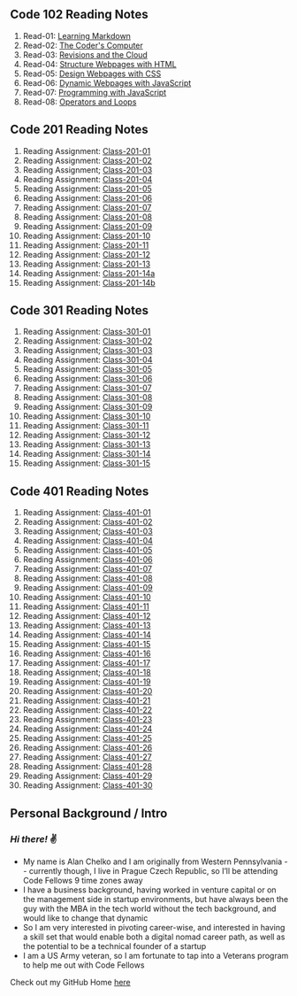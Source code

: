 ## Code 102 Reading Notes

1. Read-01: [Learning Markdown](https://dtuskippy.github.io/reading-notes/read-01-learning-markdown)
2. Read-02: [The Coder's Computer](https://dtuskippy.github.io/reading-notes/read-02-the-coders-computer)
3. Read-03: [Revisions and the Cloud](https://dtuskippy.github.io/reading-notes/read-03-revisions-and-the-cloud)
4. Read-04: [Structure Webpages with HTML](https://dtuskippy.github.io/reading-notes/read-04-structure-webpages-with-html)
5. Read-05: [Design Webpages with CSS](https://dtuskippy.github.io/reading-notes/read-05-design-webpages-with-css)
6. Read-06: [Dynamic Webpages with JavaScript](https://dtuskippy.github.io/reading-notes/read-06-dynamic-webpages-with-javascript)
7. Read-07: [Programming with JavaScript](https://dtuskippy.github.io/reading-notes/read-07-programming-with-javascript)
8. Read-08: [Operators and Loops](https://dtuskippy.github.io/reading-notes/read-08-operators-and-loops)

## Code 201 Reading Notes

1. Reading Assignment: [Class-201-01](https://dtuskippy.github.io/reading-notes/201/class-01)
2. Reading Assignment: [Class-201-02](https://dtuskippy.github.io/reading-notes/201/class-02)
3. Reading Assignment; [Class-201-03](https://dtuskippy.github.io/reading-notes/201/class-03)
4. Reading Assignment: [Class-201-04](https://dtuskippy.github.io/reading-notes/201/class-04)
5. Reading Assignment: [Class-201-05](https://dtuskippy.github.io/reading-notes/201/class-05)
6. Reading Assignment: [Class-201-06](https://dtuskippy.github.io/reading-notes/201/class-06)
7. Reading Assignment: [Class-201-07](https://dtuskippy.github.io/reading-notes/201/class-07)
8. Reading Assignment: [Class-201-08](https://dtuskippy.github.io/reading-notes/201/class-08)
9. Reading Assignment: [Class-201-09](https://dtuskippy.github.io/reading-notes/201/class-09)
10. Reading Assignment: [Class-201-10](https://dtuskippy.github.io/reading-notes/201/class-10)
11. Reading Assignment: [Class-201-11](https://dtuskippy.github.io/reading-notes/201/class-11)
12. Reading Assignment: [Class-201-12](https://dtuskippy.github.io/reading-notes/201/class-12)
13. Reading Assignment: [Class-201-13](https://dtuskippy.github.io/reading-notes/201/class-13)
14. Reading Assignment: [Class-201-14a](https://dtuskippy.github.io/reading-notes/201/class-14a)
15. Reading Assignment: [Class-201-14b](https://dtuskippy.github.io/reading-notes/201/class-14b)

## Code 301 Reading Notes

1. Reading Assignment: [Class-301-01](https://dtuskippy.github.io/reading-notes/301/class-01)
2. Reading Assignment: [Class-301-02](https://dtuskippy.github.io/reading-notes/301/class-02)
3. Reading Assignment; [Class-301-03](https://dtuskippy.github.io/reading-notes/301/class-03)
4. Reading Assignment: [Class-301-04](https://dtuskippy.github.io/reading-notes/301/class-04)
5. Reading Assignment: [Class-301-05](https://dtuskippy.github.io/reading-notes/301/class-05)
6. Reading Assignment: [Class-301-06](https://dtuskippy.github.io/reading-notes/301/class-06)
7. Reading Assignment: [Class-301-07](https://dtuskippy.github.io/reading-notes/301/class-07)
8. Reading Assignment: [Class-301-08](https://dtuskippy.github.io/reading-notes/301/class-08)
9. Reading Assignment: [Class-301-09](https://dtuskippy.github.io/reading-notes/301/class-09)
10. Reading Assignment: [Class-301-10](https://dtuskippy.github.io/reading-notes/301/class-10)
11. Reading Assignment: [Class-301-11](https:/dtuskippy.github.io/reading-notes/301/class-11)
12. Reading Assignment: [Class-301-12](https://dtuskippy.github.io/reading-notes/301/class-12)
13. Reading Assignment: [Class-301-13](https://dtuskippy.github.io/reading-notes/301/class-13)
14. Reading Assignment: [Class-301-14](https://dtuskippy.github.io/reading-notes/301/class-14)
15. Reading Assignment: [Class-301-15](https://dtuskippy.github.io/reading-notes/301/class-15)

## Code 401 Reading Notes

1. Reading Assignment: [Class-401-01](https://dtuskippy.github.io/reading-notes/401/class-01)
2. Reading Assignment: [Class-401-02](https://dtuskippy.github.io/reading-notes/401/class-02)
3. Reading Assignment; [Class-401-03](https://dtuskippy.github.io/reading-notes/401/class-03)
4. Reading Assignment: [Class-401-04](https://dtuskippy.github.io/reading-notes/401/class-04)
5. Reading Assignment: [Class-401-05](https://dtuskippy.github.io/reading-notes/401/class-05)
6. Reading Assignment: [Class-401-06](https://dtuskippy.github.io/reading-notes/401/class-06)
7. Reading Assignment: [Class-401-07](https://dtuskippy.github.io/reading-notes/401/class-07)
8. Reading Assignment: [Class-401-08](https://dtuskippy.github.io/reading-notes/401/class-08)
9. Reading Assignment: [Class-401-09](https://dtuskippy.github.io/reading-notes/401/class-09)
10. Reading Assignment: [Class-401-10](https://dtuskippy.github.io/reading-notes/401/class-10)
11. Reading Assignment: [Class-401-11](https:/dtuskippy.github.io/reading-notes/401/class-11)
12. Reading Assignment: [Class-401-12](https://dtuskippy.github.io/reading-notes/401/class-12)
13. Reading Assignment: [Class-401-13](https://dtuskippy.github.io/reading-notes/401/class-13)
14. Reading Assignment: [Class-401-14](https://dtuskippy.github.io/reading-notes/401/class-14)
15. Reading Assignment: [Class-401-15](https://dtuskippy.github.io/reading-notes/401/class-15)
16. Reading Assignment: [Class-401-16](https://dtuskippy.github.io/reading-notes/401/class-16)
17. Reading Assignment: [Class-401-17](https://dtuskippy.github.io/reading-notes/401/class-17)
18. Reading Assignment; [Class-401-18](https://dtuskippy.github.io/reading-notes/401/class-18)
19. Reading Assignment: [Class-401-19](https://dtuskippy.github.io/reading-notes/401/class-19)
20. Reading Assignment: [Class-401-20](https://dtuskippy.github.io/reading-notes/401/class-20)
21. Reading Assignment: [Class-401-21](https://dtuskippy.github.io/reading-notes/401/class-21)
22. Reading Assignment: [Class-401-22](https://dtuskippy.github.io/reading-notes/401/class-22)
23. Reading Assignment: [Class-401-23](https://dtuskippy.github.io/reading-notes/401/class-23)
24. Reading Assignment: [Class-401-24](https://dtuskippy.github.io/reading-notes/401/class-24)
25. Reading Assignment: [Class-401-25](https://dtuskippy.github.io/reading-notes/401/class-25)
26. Reading Assignment: [Class-401-26](https:/dtuskippy.github.io/reading-notes/401/class-26)
27. Reading Assignment: [Class-401-27](https://dtuskippy.github.io/reading-notes/401/class-27)
28. Reading Assignment: [Class-401-28](https://dtuskippy.github.io/reading-notes/401/class-28)
29. Reading Assignment: [Class-401-29](https://dtuskippy.github.io/reading-notes/401/class-29)
30. Reading Assignment: [Class-401-30](https://dtuskippy.github.io/reading-notes/401/class-30)


## Personal Background / Intro

### *Hi there!*  ✌️

* My name is Alan Chelko and I am originally from Western Pennsylvania -- currently though, I live in Prague Czech Republic, so I’ll be attending Code Fellows 9 time zones away
* I have a business background, having worked in venture capital or on the management side in startup environments, but have always been the guy with the MBA in the tech world without the tech background, and would like to change that dynamic
* So I am very interested in pivoting career-wise, and interested in having a skill set that would enable both a digital nomad career path, as well as the potential to be a technical founder of a startup
* I am a US Army veteran, so I am fortunate to tap into a Veterans program to help me out with Code Fellows

Check out my GitHub Home [here](https://github.com/dtuskippy)
